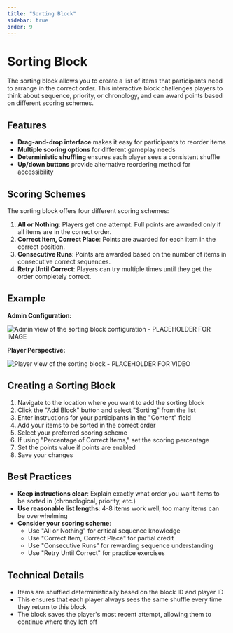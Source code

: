```yaml
---
title: "Sorting Block"
sidebar: true
order: 9
---
```


# Sorting Block

The sorting block allows you to create a list of items that participants need to arrange in the correct order. This interactive block challenges players to think about sequence, priority, or chronology, and can award points based on different scoring schemes.

## Features

- **Drag-and-drop interface** makes it easy for participants to reorder items
- **Multiple scoring options** for different gameplay needs
- **Deterministic shuffling** ensures each player sees a consistent shuffle
- **Up/down buttons** provide alternative reordering method for accessibility

## Scoring Schemes

The sorting block offers four different scoring schemes:

1. **All or Nothing**: Players get one attempt. Full points are awarded only if all items are in the correct order.
2. **Correct Item, Correct Place**: Points are awarded for each item in the correct position.
3. **Consecutive Runs**: Points are awarded based on the number of items in consecutive correct sequences.
4. **Retry Until Correct**: Players can try multiple times until they get the order completely correct.

## Example

**Admin Configuration:**

![Admin view of the sorting block configuration - PLACEHOLDER FOR IMAGE]()

**Player Perspective:**

![Player view of the sorting block - PLACEHOLDER FOR VIDEO]()

## Creating a Sorting Block

1. Navigate to the location where you want to add the sorting block
2. Click the "Add Block" button and select "Sorting" from the list
3. Enter instructions for your participants in the "Content" field
4. Add your items to be sorted in the correct order
5. Select your preferred scoring scheme
6. If using "Percentage of Correct Items," set the scoring percentage
7. Set the points value if points are enabled
8. Save your changes

## Best Practices

- **Keep instructions clear**: Explain exactly what order you want items to be sorted in (chronological, priority, etc.)
- **Use reasonable list lengths**: 4-8 items work well; too many items can be overwhelming
- **Consider your scoring scheme**: 
  - Use "All or Nothing" for critical sequence knowledge
  - Use "Correct Item, Correct Place" for partial credit
  - Use "Consecutive Runs" for rewarding sequence understanding
  - Use "Retry Until Correct" for practice exercises

## Technical Details

- Items are shuffled deterministically based on the block ID and player ID
- This ensures that each player always sees the same shuffle every time they return to this block
- The block saves the player's most recent attempt, allowing them to continue where they left off